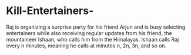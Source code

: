 # Kill-Entertainers-
Raj is organizing a surprise party for his friend Arjun and is busy selecting entertainers while also receiving regular updates from his friend, the mountaineer Ishaan, who calls him from the Himalayas.  Ishaan calls Raj every n minutes, meaning he calls at minutes n, 2n, 3n, and so on. 
